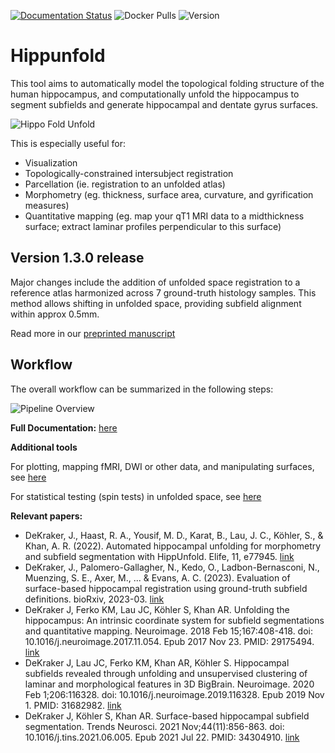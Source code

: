[![Documentation Status](https://readthedocs.org/projects/hippunfold/badge/?version=latest)](https://hippunfold.readthedocs.io/en/latest/?badge=latest)
![Docker Pulls](https://img.shields.io/docker/pulls/khanlab/hippunfold)
![Version](https://img.shields.io/github/v/tag/khanlab/hippunfold?label=version)

# Hippunfold

This tool aims to automatically model the topological folding structure
of the human hippocampus, and computationally unfold the hippocampus to 
segment subfields and generate hippocampal and dentate gyrus surfaces.

![Hippo Fold Unfold](https://raw.githubusercontent.com//khanlab/hippunfold/master/docs/images/subfields_foldunfold.png)

This is especially useful for:
- Visualization
- Topologically-constrained intersubject registration
- Parcellation (ie. registration to an unfolded atlas)
- Morphometry (eg. thickness, surface area, curvature, and gyrification measures)
- Quantitative mapping (eg. map your qT1 MRI data to a midthickness surface; extract laminar profiles perpendicular to this surface)

## Version 1.3.0 release

Major changes include the addition of unfolded space registration to a reference atlas harmonized across 7 ground-truth histology samples. This method allows shifting in unfolded space, providing subfield alignment within approx 0.5mm.

Read more in our [preprinted manuscript](https://www.biorxiv.org/content/10.1101/2023.03.30.534978v1)

## Workflow

The overall workflow can be summarized in the following steps:

![Pipeline Overview](https://raw.githubusercontent.com/khanlab/hippunfold/master/docs/images/hippunfold_overview_unfoldreg.jpg)


**Full Documentation:**  [here](https://hippunfold.readthedocs.io/en/latest/?badge=latest)

**Additional tools** 

For plotting, mapping fMRI, DWI or other data, and manipulating surfaces, see [here](https://github.com/jordandekraker/hippunfold_toolbox)

For statistical testing (spin tests) in unfolded space, see [here](https://github.com/Bradley-Karat/Hippo_Spin_Testing)

**Relevant papers:**
- DeKraker, J., Haast, R. A., Yousif, M. D., Karat, B., Lau, J. C., Köhler, S., & Khan, A. R. (2022). Automated hippocampal unfolding for morphometry and subfield segmentation with HippUnfold. Elife, 11, e77945. [link](https://doi.org/10.7554/eLife.77945)
- DeKraker, J., Palomero-Gallagher, N., Kedo, O., Ladbon-Bernasconi, N., Muenzing, S. E., Axer, M., ... & Evans, A. C. (2023). Evaluation of surface-based hippocampal registration using ground-truth subfield definitions. bioRxiv, 2023-03. [link](https://www.biorxiv.org/content/10.1101/2023.03.30.534978v1)
- DeKraker J, Ferko KM, Lau JC, Köhler S, Khan AR. Unfolding the hippocampus: An intrinsic coordinate system for subfield segmentations and quantitative mapping. Neuroimage. 2018 Feb 15;167:408-418. doi: 10.1016/j.neuroimage.2017.11.054. Epub 2017 Nov 23. PMID: 29175494. [link](https://pubmed.ncbi.nlm.nih.gov/29175494/)
- DeKraker J, Lau JC, Ferko KM, Khan AR, Köhler S. Hippocampal subfields revealed through unfolding and unsupervised clustering of laminar and morphological features in 3D BigBrain. Neuroimage. 2020 Feb 1;206:116328. doi: 10.1016/j.neuroimage.2019.116328. Epub 2019 Nov 1. PMID: 31682982. [link](https://pubmed.ncbi.nlm.nih.gov/31682982/)
- DeKraker J, Köhler S, Khan AR. Surface-based hippocampal subfield segmentation. Trends Neurosci. 2021 Nov;44(11):856-863. doi: 10.1016/j.tins.2021.06.005. Epub 2021 Jul 22. PMID: 34304910. [link](https://pubmed.ncbi.nlm.nih.gov/34304910/)


